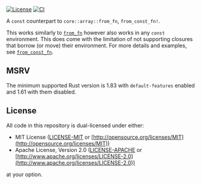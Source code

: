 [![License](https://img.shields.io/badge/license-MIT%2FApache-blue.svg)](https://github.com/13ros27/from_const_fn#license)
[![CI](https://github.com/bevyengine/bevy/workflows/CI/badge.svg)](https://github.com/13ros27/from_const_fn/actions)

A `const` counterpart to `core::array::from_fn`, `from_const_fn!`.

This works similarly to [`from_fn`](https://doc.rust-lang.org/std/array/fn.from_fn.html) however also works in any `const` environment. This does come with the limitation of not supporting closures that borrow (or move) their environment. For more details and examples, see [`from_const_fn`](https://github.com/13ros27/from_const_fn/blob/master/lib.rs#L32).

## MSRV

The minimum supported Rust version is 1.83 with `default-features` enabled and 1.61 with them disabled.

## License

All code in this repository is dual-licensed under either:

* MIT License ([LICENSE-MIT](LICENSE-MIT) or [http://opensource.org/licenses/MIT](http://opensource.org/licenses/MIT))
* Apache License, Version 2.0 ([LICENSE-APACHE](LICENSE-APACHE) or [http://www.apache.org/licenses/LICENSE-2.0](http://www.apache.org/licenses/LICENSE-2.0))

at your option.
